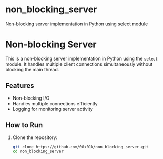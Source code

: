 # non_blocking_server
Non-blocking server implementation in Python using select module
# Non-blocking Server

This is a non-blocking server implementation in Python using the `select` module. It handles multiple client connections simultaneously without blocking the main thread.

## Features

- Non-blocking I/O
- Handles multiple connections efficiently
- Logging for monitoring server activity

## How to Run

1. Clone the repository:
   ```sh
   git clone https://github.com/00x01k/non_blocking_server.git
   cd non_blocking_server
   

